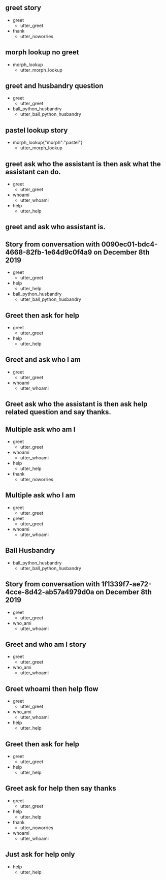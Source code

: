 ## greet story
* greet
    - utter_greet
* thank
    - utter_noworries

## morph lookup no greet
* morph_lookup
    - utter_morph_lookup

## greet and husbandry question
* greet
    - utter_greet
* ball_python_husbandry
    - utter_ball_python_husbandry

## pastel lookup story
* morph_lookup{"morph":"pastel"}
    - utter_morph_lookup

## greet ask who the assistant is then ask what the assistant can do.
* greet
    - utter_greet
* whoami
    - utter_whoami
* help
	- utter_help

## greet and ask who assistant is.
## Story from conversation with 0090ec01-bdc4-4668-82fb-1e64d9c0f4a9 on December 8th 2019
* greet
    - utter_greet
* help
    - utter_help
* ball_python_husbandry
    - utter_ball_python_husbandry

## Greet then ask for help

* greet
    - utter_greet
* help
    - utter_help

## Greet and ask who I am
* greet
    - utter_greet
* whoami
    - utter_whoami

## Greet ask who the assistant is then ask help related question and say thanks.
## Multiple ask who am I
* greet
    - utter_greet
* whoami
    - utter_whoami
* help
    - utter_help
* thank
    - utter_noworries

## Multiple ask who I am
* greet
    - utter_greet
* greet
    - utter_greet
* whoami
    - utter_whoami

## Ball Husbandry
* ball_python_husbandry
    - utter_ball_python_husbandry

## Story from conversation with 1f1339f7-ae72-4cce-8d42-ab57a4979d0a on December 8th 2019
* greet
    - utter_greet
* who_ami
    - utter_whoami

## Greet and who am I story
* greet
    - utter_greet
* who_ami
    - utter_whoami

## Greet whoami then help flow
* greet
    - utter_greet
* who_ami
    - utter_whoami
* help
    - utter_help

## Greet then ask for help
* greet
    - utter_greet
* help
    - utter_help

## Greet ask for help then say thanks
* greet
    - utter_greet
* help
    - utter_help
* thank
    - utter_noworries
* whoami
    - utter_whoami

## Just ask for help only

* help
    - utter_help